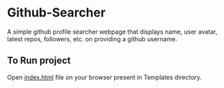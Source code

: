 # Github-Searcher

A simple github profile searcher webpage that displays name, user avatar, latest repos, followers, etc. on providing a github username.

## To Run project

Open [index.html](https://github.com/Ramanpreet6262/Github-Searcher/blob/master/Templates/index.html) file on your browser present in Templates directory. 
